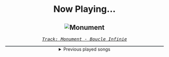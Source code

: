 <div align="center"> 
<h1>Now Playing...</h1>

![Monument](https://i.scdn.co/image/ab67616d00001e02551d8b7be2f5ffabd720f568)
--
_<samp><a href="https://open.spotify.com/track/3GilBvx72AjF73nXoCVOO9">Track: Monument - Boucle Infinie</a></samp>_

<div style="border: 1px #4B5054 solid"></div>
<details>
  <summary>
    Previous played songs
  </summary>
  <table>
    <thead>
      <tr>
        <th>
          Artist
        </th>
        <th>
          Song
        </th>
        <th>
          Link
        </th>
      </tr>
    </thead>
    <tbody>
      <tr><td>Boucle Infinie</td><td>Monument</td><td><a href="https://open.spotify.com/track/3GilBvx72AjF73nXoCVOO9">https://open.spotify.com/track/3GilBvx72AjF73nXoCVOO9</a></td></tr><tr><td>Remi Gallego</td><td>Sabotage</td><td><a href="https://open.spotify.com/track/0kRJYEUxXNV7d0M2b9Xtq0">https://open.spotify.com/track/0kRJYEUxXNV7d0M2b9Xtq0</a></td></tr><tr><td>Volkor X</td><td>For Victory!</td><td><a href="https://open.spotify.com/track/53DwnjFHDoybr0iGmJOrwf">https://open.spotify.com/track/53DwnjFHDoybr0iGmJOrwf</a></td></tr><tr><td>Paul Udarov</td><td>Inside (Instrumental)</td><td><a href="https://open.spotify.com/track/7w8VhTtkZh6D2JQp3YGnQd">https://open.spotify.com/track/7w8VhTtkZh6D2JQp3YGnQd</a></td></tr><tr><td>Fractalize</td><td>Prophet of Despair</td><td><a href="https://open.spotify.com/track/3tcSXNdfq0uCcZLNiP6z61">https://open.spotify.com/track/3tcSXNdfq0uCcZLNiP6z61</a></td></tr><tr><td>The Algorithm</td><td>Hordes Descend</td><td><a href="https://open.spotify.com/track/0FqJu1uPhnxnd3Eob4LgE5">https://open.spotify.com/track/0FqJu1uPhnxnd3Eob4LgE5</a></td></tr><tr><td>Boucle Infinie</td><td>Contemplation</td><td><a href="https://open.spotify.com/track/5C3CmHGGL7NdfyUdQyAMBd">https://open.spotify.com/track/5C3CmHGGL7NdfyUdQyAMBd</a></td></tr><tr><td>The Algorithm</td><td>Interrupt Handler</td><td><a href="https://open.spotify.com/track/7z8HRw3eh9mVzULE0cBRQG">https://open.spotify.com/track/7z8HRw3eh9mVzULE0cBRQG</a></td></tr><tr><td>Volkor X</td><td>The Duel</td><td><a href="https://open.spotify.com/track/0ARSCYaMbotHn29Yrlnlnh">https://open.spotify.com/track/0ARSCYaMbotHn29Yrlnlnh</a></td></tr><tr><td>The Algorithm</td><td>Decompilation</td><td><a href="https://open.spotify.com/track/7CrAk5H7nWgwXzVrkwyWHh">https://open.spotify.com/track/7CrAk5H7nWgwXzVrkwyWHh</a></td></tr><tr><td>The Algorithm</td><td>rootkit</td><td><a href="https://open.spotify.com/track/4aQMumM0u9BrnaAKBhYrPv">https://open.spotify.com/track/4aQMumM0u9BrnaAKBhYrPv</a></td></tr><tr><td>The Algorithm</td><td>Object Resurrection</td><td><a href="https://open.spotify.com/track/5EFKoFj0EhSTVz8d2xNTdb">https://open.spotify.com/track/5EFKoFj0EhSTVz8d2xNTdb</a></td></tr><tr><td>The Algorithm</td><td>Decompilation</td><td><a href="https://open.spotify.com/track/7CrAk5H7nWgwXzVrkwyWHh">https://open.spotify.com/track/7CrAk5H7nWgwXzVrkwyWHh</a></td></tr><tr><td>Sleep Token</td><td>Caramel</td><td><a href="https://open.spotify.com/track/3AdXwuFn7j21HNiFMXvZXt">https://open.spotify.com/track/3AdXwuFn7j21HNiFMXvZXt</a></td></tr><tr><td>Sleep Token</td><td>Emergence</td><td><a href="https://open.spotify.com/track/5NRpxJxtR6JkUhQS4F0um6">https://open.spotify.com/track/5NRpxJxtR6JkUhQS4F0um6</a></td></tr><tr><td>Bury Tomorrow</td><td>Villain Arc</td><td><a href="https://open.spotify.com/track/1uX9dEAb6lIuAgndCYZcQl">https://open.spotify.com/track/1uX9dEAb6lIuAgndCYZcQl</a></td></tr><tr><td>Bury Tomorrow</td><td>Waiting</td><td><a href="https://open.spotify.com/track/76iQOPM8roxMDPDoq9KO21">https://open.spotify.com/track/76iQOPM8roxMDPDoq9KO21</a></td></tr><tr><td>Bury Tomorrow</td><td>Let Go</td><td><a href="https://open.spotify.com/track/4UibdhxqKDVdz2p0PBb3a8">https://open.spotify.com/track/4UibdhxqKDVdz2p0PBb3a8</a></td></tr><tr><td>Bury Tomorrow</td><td>What If I Burn</td><td><a href="https://open.spotify.com/track/4afrXoJM8GTpASPVzBGUYK">https://open.spotify.com/track/4afrXoJM8GTpASPVzBGUYK</a></td></tr><tr><td>Bury Tomorrow</td><td>Villain Arc</td><td><a href="https://open.spotify.com/track/1uX9dEAb6lIuAgndCYZcQl">https://open.spotify.com/track/1uX9dEAb6lIuAgndCYZcQl</a></td></tr>
    </tbody>
  </table>
</details>

</div>
